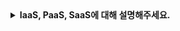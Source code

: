 <details>
  <summary><strong> IaaS, PaaS, SaaS에 대해 설명해주세요.</strong></summary>
  
  1. IaaS (Infrastructure as a Service)
  IaaS는 컴퓨팅 인프라(서버, 스토리지, 네트워크)를 가상화하여 제공하는 서비스 모델.

  - 특징 : 사용자는 물리적 하드웨어를 관리하지 않고, 가상화된 리소스를 필요한 만큼 사용합니다.

  - 제공 범위 : 서버, 스토리지, 네트워크 등 하드웨어 수준의 리소스.
  - 사용 사례
      - 데이터 센터를 대신하여 VM(가상 머신)을 실행하거나 네트워크를 설정.
      - 고도로 사용자 정의된 환경이 필요한 기업 애플리케이션.
  - 대표적인 IaaS 제공업체 : AWS EC2, Microsoft Azure, Google Compute Engine

  2. PaaS (Platform as a Service)
  PaaS는 애플리케이션 개발, 테스트, 배포를 위한 플랫폼과 도구를 제공하는 서비스 모델.

  - 특징 : 사용자는 애플리케이션 개발과 배포에만 집중하며, 하드웨어와 운영체제 관리가 필요 없습니다.
  - 제공 범위 : IaaS 리소스 + 운영체제, 미들웨어, 런타임 환경.
  - 사용 사례
      - 웹 애플리케이션 개발 및 배포.
      - 개발 팀이 코딩과 테스트에만 집중하도록 지원.
  - 대표적인 PaaS 제공업체 : Heroku, Google App Engine, AWS Elastic Beanstalk
  
  3. SaaS (Software as a Service)
  SaaS는 소프트웨어를 서비스 형태로 제공하여 사용자가 별도의 설치나 유지보수 없이 인터넷을 통해 이용할 수 있는 서비스 모델입니다.

  - 특징 : 사용자는 소프트웨어를 구독 형태로 사용하며, 인프라와 애플리케이션 관리는 서비스 제공자가 담당합니다.
  - 제공 범위 : 완전한 애플리케이션(소프트웨어) 제공.
  - 사용 사례
      - 이메일 서비스, 문서 협업, CRM(Customer Relationship Management).
      - 최종 사용자용 애플리케이션 제공.
  - 대표적인 SaaS 제공업체 : Google Workspace(Gmail, Docs), Microsoft 365, Salesforce, Dropbox.

  ### 요약
  IaaS는 기본적인 인프라를 제공하여 유연성과 제어를 강조하며, 
  PaaS는 개발자 중심으로 플랫폼을 제공해 생산성을 높이고, 
  SaaS는 최종 사용자에게 소프트웨어를 손쉽게 사용할 수 있도록 제공하는 클라우드 컴퓨팅입니다.
</details>
